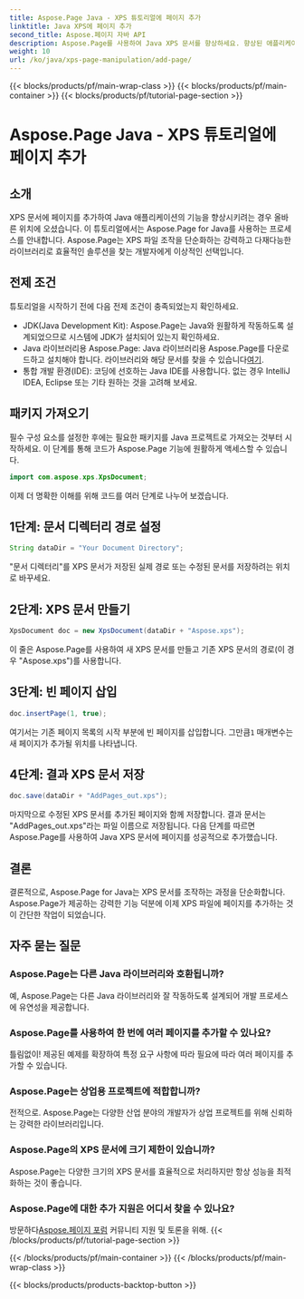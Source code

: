 ```yaml
---
title: Aspose.Page Java - XPS 튜토리얼에 페이지 추가
linktitle: Java XPS에 페이지 추가
second_title: Aspose.페이지 자바 API
description: Aspose.Page를 사용하여 Java XPS 문서를 향상하세요. 향상된 애플리케이션 기능을 위해 페이지를 손쉽게 추가하는 방법을 알아보세요. 지금 튜토리얼을 살펴보세요!
weight: 10
url: /ko/java/xps-page-manipulation/add-page/
---
```


{{< blocks/products/pf/main-wrap-class >}}
{{< blocks/products/pf/main-container >}}
{{< blocks/products/pf/tutorial-page-section >}}

# Aspose.Page Java - XPS 튜토리얼에 페이지 추가

## 소개
XPS 문서에 페이지를 추가하여 Java 애플리케이션의 기능을 향상시키려는 경우 올바른 위치에 오셨습니다. 이 튜토리얼에서는 Aspose.Page for Java를 사용하는 프로세스를 안내합니다. Aspose.Page는 XPS 파일 조작을 단순화하는 강력하고 다재다능한 라이브러리로 효율적인 솔루션을 찾는 개발자에게 이상적인 선택입니다.
## 전제 조건
튜토리얼을 시작하기 전에 다음 전제 조건이 충족되었는지 확인하세요.
- JDK(Java Development Kit): Aspose.Page는 Java와 원활하게 작동하도록 설계되었으므로 시스템에 JDK가 설치되어 있는지 확인하세요.
- Java 라이브러리용 Aspose.Page: Java 라이브러리용 Aspose.Page를 다운로드하고 설치해야 합니다. 라이브러리와 해당 문서를 찾을 수 있습니다[여기](https://reference.aspose.com/page/java/).
- 통합 개발 환경(IDE): 코딩에 선호하는 Java IDE를 사용합니다. 없는 경우 IntelliJ IDEA, Eclipse 또는 기타 원하는 것을 고려해 보세요.
## 패키지 가져오기
필수 구성 요소를 설정한 후에는 필요한 패키지를 Java 프로젝트로 가져오는 것부터 시작하세요. 이 단계를 통해 코드가 Aspose.Page 기능에 원활하게 액세스할 수 있습니다.
```java
import com.aspose.xps.XpsDocument;
```
이제 더 명확한 이해를 위해 코드를 여러 단계로 나누어 보겠습니다.
## 1단계: 문서 디렉터리 경로 설정
```java
String dataDir = "Your Document Directory";
```
"문서 디렉터리"를 XPS 문서가 저장된 실제 경로 또는 수정된 문서를 저장하려는 위치로 바꾸세요.
## 2단계: XPS 문서 만들기
```java
XpsDocument doc = new XpsDocument(dataDir + "Aspose.xps");
```
이 줄은 Aspose.Page를 사용하여 새 XPS 문서를 만들고 기존 XPS 문서의 경로(이 경우 "Aspose.xps")를 사용합니다.
## 3단계: 빈 페이지 삽입
```java
doc.insertPage(1, true);
```
여기서는 기존 페이지 목록의 시작 부분에 빈 페이지를 삽입합니다. 그만큼`1` 매개변수는 새 페이지가 추가될 위치를 나타냅니다.
## 4단계: 결과 XPS 문서 저장
```java
doc.save(dataDir + "AddPages_out.xps");
```
마지막으로 수정된 XPS 문서를 추가된 페이지와 함께 저장합니다. 결과 문서는 "AddPages_out.xps"라는 파일 이름으로 저장됩니다.
다음 단계를 따르면 Aspose.Page를 사용하여 Java XPS 문서에 페이지를 성공적으로 추가했습니다.
## 결론
결론적으로, Aspose.Page for Java는 XPS 문서를 조작하는 과정을 단순화합니다. Aspose.Page가 제공하는 강력한 기능 덕분에 이제 XPS 파일에 페이지를 추가하는 것이 간단한 작업이 되었습니다.
## 자주 묻는 질문
### Aspose.Page는 다른 Java 라이브러리와 호환됩니까?
예, Aspose.Page는 다른 Java 라이브러리와 잘 작동하도록 설계되어 개발 프로세스에 유연성을 제공합니다.
### Aspose.Page를 사용하여 한 번에 여러 페이지를 추가할 수 있나요?
틀림없이! 제공된 예제를 확장하여 특정 요구 사항에 따라 필요에 따라 여러 페이지를 추가할 수 있습니다.
### Aspose.Page는 상업용 프로젝트에 적합합니까?
전적으로. Aspose.Page는 다양한 산업 분야의 개발자가 상업 프로젝트를 위해 신뢰하는 강력한 라이브러리입니다.
### Aspose.Page의 XPS 문서에 크기 제한이 있습니까?
Aspose.Page는 다양한 크기의 XPS 문서를 효율적으로 처리하지만 항상 성능을 최적화하는 것이 좋습니다.
### Aspose.Page에 대한 추가 지원은 어디서 찾을 수 있나요?
 방문하다[Aspose.페이지 포럼](https://forum.aspose.com/c/page/39) 커뮤니티 지원 및 토론을 위해.
{{< /blocks/products/pf/tutorial-page-section >}}

{{< /blocks/products/pf/main-container >}}
{{< /blocks/products/pf/main-wrap-class >}}

{{< blocks/products/products-backtop-button >}}
